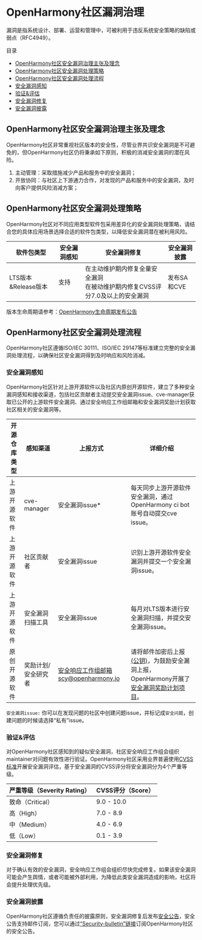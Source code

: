 # OpenHarmony社区漏洞治理

漏洞是指系统设计、部署、运营和管理中，可被利用于违反系统安全策略的缺陷或弱点（RFC4949）。

目录
+ [OpenHarmony社区安全漏洞治理主张及理念](#OpenHarmony社区安全漏洞治理主张及理念)
+ [OpenHarmony社区安全漏洞处理策略](#OpenHarmony社区安全漏洞处理策略)
+ [OpenHarmony社区安全漏洞处理流程](#OpenHarmony社区安全漏洞处理流程)
 + [安全漏洞感知](#安全漏洞感知)
 + [验证&评估](#验证&评估)
 + [安全漏洞修复](#安全漏洞修复)
 + [安全漏洞披露](#安全漏洞披露)

## OpenHarmony社区安全漏洞治理主张及理念

OpenHarmony社区非常重视社区版本的安全性，尽管业界共识安全漏洞是不可避免的，但OpenHarmony社区仍将秉承如下原则，积极的消减安全漏洞的潜在风险。

1. 主动管理：采取措施减少产品和服务中的安全漏洞；
2. 开放协同：与社区上下游通力合作，对发现的产品和服务中的安全漏洞，及时向客户提供风险消减方案；

## OpenHarmony社区安全漏洞处理策略

OpenHarmony社区对不同应用类型软件包采用差异化的安全漏洞处理策略，请结合您的具体应用场景选择合适的软件包类型，以降低安全漏洞潜在被利用风险。

|软件包类型|安全漏洞感知|安全漏洞修复|安全漏洞披露|
|----------|-----------|-----------|-----------|
|LTS版本&Release版本|支持|在主动维护期内修复全量安全漏洞<br/>在被动维护期内修复CVSS评分7.0及以上的安全漏洞|发布SA和CVE|

版本生命周期请参考：[OpenHarmony生命周期发布公告](https://gitcode.com/openharmony/release-management/blob/master/OpenHarmony%E7%94%9F%E5%91%BD%E5%91%A8%E6%9C%9F%E5%8F%91%E5%B8%83%E5%85%AC%E5%91%8A.md)

## OpenHarmony社区安全漏洞处理流程
OpenHarmony社区遵循ISO/IEC 30111、ISO/IEC 29147等标准建立完整的安全漏洞处理流程，以确保社区安全漏洞得到及时响应和风险消减。

### 安全漏洞感知

OpenHarmony社区针对上游开源软件以及社区内原创开源软件，建立了多种安全漏洞感知和接收渠道，包括社区贡献者主动提交安全漏洞issue、cve-manager获取已公开的上游软件安全漏洞、通过安全响应工作组邮箱和安全漏洞奖励计划获取社区相关的安全漏洞等。


|开源仓库类型|感知渠道|上报方式|详细介绍|
| -------- |-------- | -------- | -------- |
|上游开源软件|cve-manager|安全漏洞issue*|每天同步上游开源软件安全漏洞，通过OpenHarmony ci bot账号自动提交cve issue。|
|上游开源软件|社区贡献者|安全漏洞issue|识别上游开源软件安全漏洞并提交一个安全漏洞issue。|
|上游开源软件|安全漏洞扫描工具|安全漏洞issue|每月对LTS版本进行安全漏洞扫描，并提交安全漏洞issue。|
|原创开源软件|奖励计划/安全研究者|安全响应工作组邮箱scy@openharmony.io|请将邮件加密后上报 [(公钥)](/publicKey/Scy-OpenHarmony_publickey.asc)，为鼓励安全漏洞上报，OpenHarmony开展了[安全漏洞奖励计划项目](/zh/security-process/rewards_program.md)。|

`安全漏洞issue:` 你可以在发现问题的社区中创建问题issue，并标记成`安全问题`，创建问题的时候请选择“私有”issue。

### 验证&评估

对OpenHarmony社区感知到的疑似安全漏洞，社区安全响应工作组会组织maintainer对问题有效性进行验证。OpenHarmony社区采用业界普遍使用[CVSS标准](https://www.first.org/cvss/calculator/3.1)开展安全漏洞评估，基于安全漏洞的CVSS评分将安全漏洞分为4个严重等级。

|严重等级（Severity Rating）|CVSS评分（Score）|
|--------------------------|-----------------|
|致命（Critical）|9.0 - 10.0|
|高（High）|7.0 - 8.9|
|中（Medium）|4.0 - 6.9|
|低（Low）|0.1 - 3.9|

### 安全漏洞修复

对于确认有效的安全漏洞，安全响应工作组会组织尽快完成修复。如果该安全漏洞可能会产生舆情，或者可能被外部利用，为降低此类安全漏洞造成的影响，社区将会提升处理优先级。  

### 安全漏洞披露

OpenHarmony社区遵循负责任的披露原则，安全漏洞修复后发布[安全公告](/zh/security-disclosure/README.md)，安全公告支持邮件订阅，您可以通过[“Security-bulletin”链接](https://lists.openatom.io/postorius/lists/security.openharmony.io/)订阅OpenHarmony社区的安全公告。

